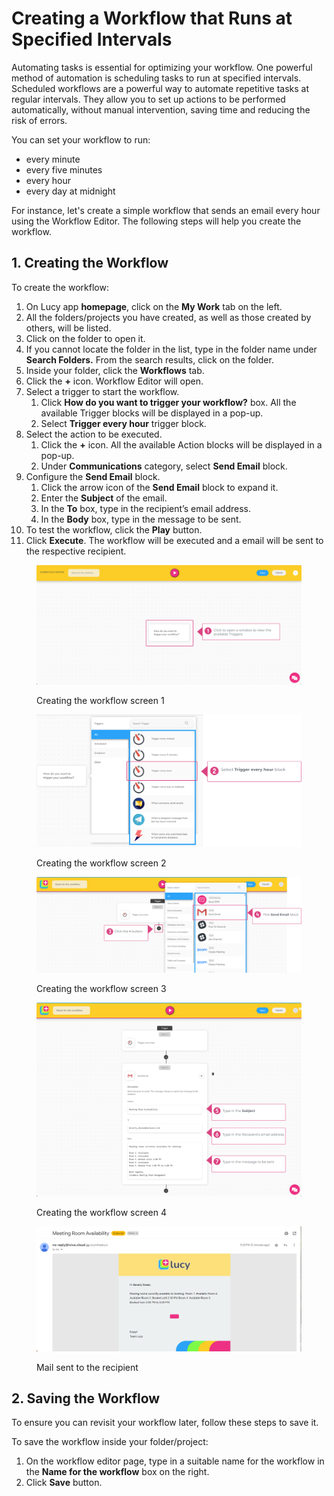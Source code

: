 # Creating a Workflow that Runs at Specified Intervals

Automating tasks is essential for optimizing your workflow. One powerful method of automation is scheduling tasks to run at specified intervals. Scheduled workflows are a powerful way to automate repetitive tasks at regular intervals. They allow you to set up actions to be performed automatically, without manual intervention, saving time and reducing the risk of errors.&#x20;

You can set your workflow to run:

* every minute
* every five minutes
* every hour
* every day at midnight

For instance, let's create a simple workflow that sends an email every hour using the Workflow Editor. The following steps will help you create the workflow.

## 1. Creating the Workflow

To create the workflow:

1. On Lucy app **homepage**, click on the **My Work** tab on the left.
2. All the folders/projects you have created, as well as those created by others, will be listed.&#x20;
3. Click on the folder to open it.
4. If you cannot locate the folder in the list, type in the folder name under **Search Folders.** From the search results, click on the folder.
5. Inside your folder, click the **Workflows** tab.
6. Click the **+** icon. Workflow Editor will open.
7. Select a trigger to start the workflow.
   1. Click **How do you want to trigger your workflow?** box. All the available Trigger blocks will be displayed in a pop-up.
   2. Select **Trigger every hour** trigger block.
8. Select the action to be executed.
   1. Click the **+** icon. All the available Action blocks will be displayed in a pop-up.
   2. Under **Communications** category, select **Send Email** block.
9. &#x20;Configure the **Send Email** block.
   1. Click the arrow icon of the **Send Email** block to expand it.
   2. Enter the **Subject** of the email.
   3. In the **To** box, type in the recipient’s email address.
   4. In the **Body** box, type in the message to be sent.
10. To test the workflow, click the **Play** button.
11. Click **Execute**. The workflow will be executed and a email will be sent to the respective recipient.

<figure><img src="../.gitbook/assets/CreatingAWorkfloWhen NewDataIsaddedToADatabase_S2.png" alt=""><figcaption><p>Creating the workflow screen 1</p></figcaption></figure>

<figure><img src="../.gitbook/assets/Creating a Workflow that Runs at Specified Intervals_S2.png" alt=""><figcaption><p>Creating the workflow screen 2</p></figcaption></figure>

<figure><img src="../.gitbook/assets/Creating a Workflow that Runs at Specified Intervals_S3_2.png" alt=""><figcaption><p>Creating the workflow screen 3</p></figcaption></figure>

<figure><img src="../.gitbook/assets/Creating a Workflow that Runs at Specified Intervals_S4.png" alt=""><figcaption><p>Creating the workflow screen 4</p></figcaption></figure>

<figure><img src="../.gitbook/assets/Creating a Workflow that Runs at Specified Intervals_S5_1.png" alt=""><figcaption><p>Mail sent to the recipient</p></figcaption></figure>

## 2. Saving the Workflow

To ensure you can revisit your workflow later, follow these steps to save it.

To save the workflow inside your folder/project:

1. On the workflow editor page, type in a suitable name for the workflow in the **Name for the workflow** box on the right.
2. Click **Save** button.
